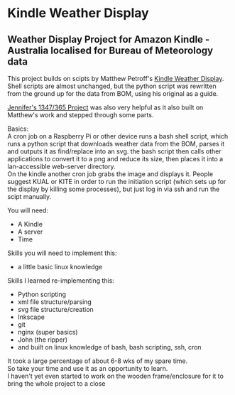 Kindle Weather Display
======================

## Weather Display Project for Amazon Kindle - Australia localised for Bureau of Meteorology data 

This project builds on scipts by Matthew Petroff's [Kindle Weather Display](https://mpetroff.net/2012/09/kindle-weather-display). Shell scripts are almost unchanged, but the python script was rewritten from the ground up for the data from BOM, using his original as a guide.

[Jennifer's 1347/365 Project](http://www.shatteredhaven.com/2012/11/1347365-kindle-weather-display.html) was also very helpful as it also built on Matthew's work and stepped through some parts.


Basics:  
A cron job on a Raspberry Pi or other device runs a bash shell script, which runs a python script that downloads weather data from the BOM, parses it and outputs it as find/replace into an svg. the bash script then calls other applications to convert it to a png and reduce its size, then places it into a lan-accessible web-server directory.  
On the kindle another cron job grabs the image and displays it. People suggest KUAL or KITE in order to run the initiation script (which sets up for the display by killing some processes), but just log in via ssh and run the scipt manually. 

You will need:  
* A Kindle  
* A server  
* Time

Skills you will need to implement this:  
* a little basic linux knowledge

Skills I learned re-implementing this:  
* Python scripting  
* xml file structure/parsing
* svg file structure/creation
* Inkscape  
* git
* nginx (super basics)
* John (the ripper)
* and built on linux knowledge of bash, bash scripting, ssh, cron

It took a large percentage of about 6-8 wks of my spare time.  
So take your time and use it as an opportunity to learn.  
I haven't yet even started to work on the wooden frame/enclosure for it to bring the whole project to a close

